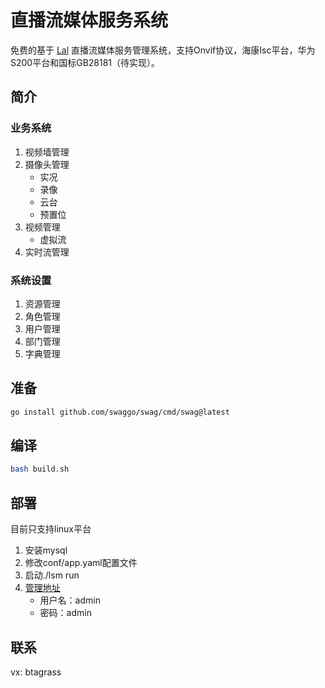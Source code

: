 # 直播流媒体服务系统
免费的基于 [Lal](https://pengrl.com/) 直播流媒体服务管理系统，支持Onvif协议，海康Isc平台，华为S200平台和国标GB28181（待实现）。
## 简介
### 业务系统
1. 视频墙管理
2. 摄像头管理
    * 实况
    * 录像
    * 云台
    * 预置位
3. 视频管理
    * 虚拟流
4. 实时流管理
### 系统设置
1. 资源管理
2. 角色管理
3. 用户管理
4. 部门管理
5. 字典管理
## 准备
```bash
go install github.com/swaggo/swag/cmd/swag@latest
```
## 编译
```bash
bash build.sh
```
## 部署
目前只支持linux平台
1. 安装mysql
2. 修改conf/app.yaml配置文件
3. 启动./lsm run
4. [管理地址](http://localhost:3082)
    * 用户名：admin
    * 密码：admin
## 联系
vx: btagrass
